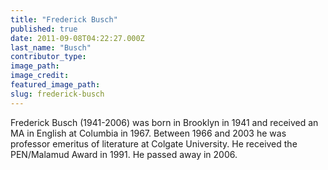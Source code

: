 ```yaml
---
title: "Frederick Busch"
published: true
date: 2011-09-08T04:22:27.000Z
last_name: "Busch"
contributor_type:
image_path:
image_credit:
featured_image_path:
slug: frederick-busch
---
```


Frederick Busch (1941-2006) was born in Brooklyn in 1941 and received an MA in English at Columbia in 1967. Between 1966 and 2003 he was professor emeritus of literature at Colgate University. He received the PEN/Malamud Award in 1991. He passed away in 2006.

